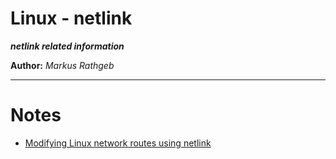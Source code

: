 Linux - netlink
==============

***netlink related information***

**Author:** *Markus Rathgeb*

---

# Notes

* [Modifying Linux network routes using netlink](https://olegkutkov.me/2019/08/29/modifying-linux-network-routes-using-netlink/)
